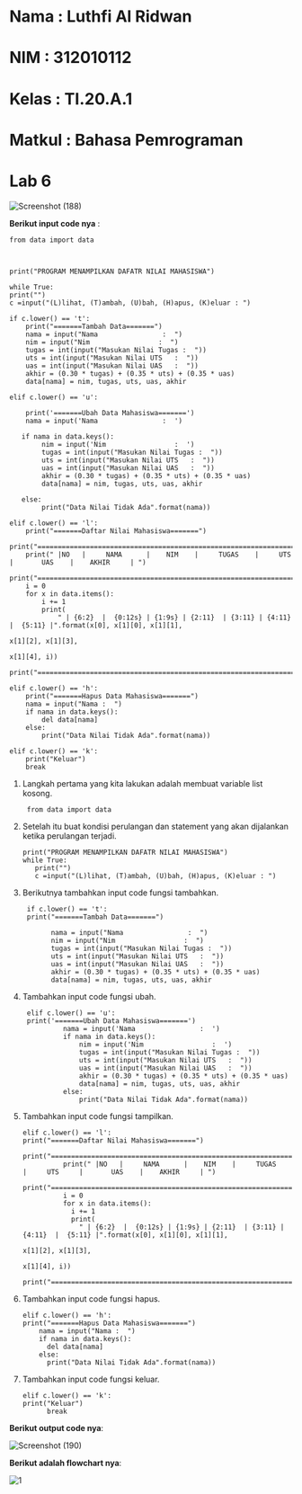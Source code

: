 # Nama   : Luthfi Al Ridwan
# NIM    : 312010112  
# Kelas  : TI.20.A.1
# Matkul : Bahasa Pemrograman

# Lab 6

![Screenshot (188)](https://user-images.githubusercontent.com/73066008/100971283-2267d380-3569-11eb-9df0-cabdedc2b0fd.png)

__Berikut input code nya__ :

    from data import data



    print("PROGRAM MENAMPILKAN DAFATR NILAI MAHASISWA")
 
    while True:
    print("")
    c =input("(L)lihat, (T)ambah, (U)bah, (H)apus, (K)eluar : ")
   
    if c.lower() == 't':
        print("=======Tambah Data=======")
        nama = input("Nama                :  ")
        nim = input("Nim                 :  ")
        tugas = int(input("Masukan Nilai Tugas :  "))
        uts = int(input("Masukan Nilai UTS   :  "))
        uas = int(input("Masukan Nilai UAS   :  "))
        akhir = (0.30 * tugas) + (0.35 * uts) + (0.35 * uas)
        data[nama] = nim, tugas, uts, uas, akhir
   
    elif c.lower() == 'u':
        
        print('=======Ubah Data Mahasiswa=======')
        nama = input('Nama                :  ')
       
       if nama in data.keys():
            nim = input('Nim                 :  ')
            tugas = int(input("Masukan Nilai Tugas :  "))
            uts = int(input("Masukan Nilai UTS   :  "))
            uas = int(input("Masukan Nilai UAS   :  "))
            akhir = (0.30 * tugas) + (0.35 * uts) + (0.35 * uas)
            data[nama] = nim, tugas, uts, uas, akhir
       
       else:
            print("Data Nilai Tidak Ada".format(nama))
            
    elif c.lower() == 'l':
        print("=======Daftar Nilai Mahasiswa=======")
        print("================================================================================================")
        print(" |NO   |     NAMA      |    NIM    |     TUGAS    |     UTS     |       UAS    |    AKHIR     | ")
        print("================================================================================================")
        i = 0
        for x in data.items():
            i += 1
            print(
                " | {6:2}  |  {0:12s} | {1:9s} | {2:11}  | {3:11} | {4:11}  |  {5:11} |".format(x[0], x[1][0], x[1][1],
                                                                                                x[1][2], x[1][3],
                                                                                                x[1][4], i))
            print("============================================================================================")

    elif c.lower() == 'h':
        print("=======Hapus Data Mahasiswa=======")
        nama = input("Nama :  ")
        if nama in data.keys():
            del data[nama]
        else:
            print("Data Nilai Tidak Ada".format(nama))

    elif c.lower() == 'k':
        print("Keluar")
        break
        
1. Langkah pertama yang kita lakukan adalah membuat variable list kosong.

        from data import data
        
2. Setelah itu buat kondisi perulangan dan statement yang akan dijalankan ketika perulangan terjadi. 

       print("PROGRAM MENAMPILKAN DAFATR NILAI MAHASISWA")
       while True:
          print("")
          c =input("(L)lihat, (T)ambah, (U)bah, (H)apus, (K)eluar : ")
          
3. Berikutnya tambahkan input code fungsi tambahkan.

        if c.lower() == 't':
        print("=======Tambah Data=======")
        
              nama = input("Nama                :  ")
              nim = input("Nim                 :  ")
              tugas = int(input("Masukan Nilai Tugas :  "))
              uts = int(input("Masukan Nilai UTS   :  "))
              uas = int(input("Masukan Nilai UAS   :  "))
              akhir = (0.30 * tugas) + (0.35 * uts) + (0.35 * uas)
              data[nama] = nim, tugas, uts, uas, akhir
              
 4. Tambahkan input code fungsi ubah.
 
         elif c.lower() == 'u':
         print('=======Ubah Data Mahasiswa=======')
                  nama = input('Nama                :  ')
                  if nama in data.keys():
                      nim = input('Nim                 :  ')
                      tugas = int(input("Masukan Nilai Tugas :  "))
                      uts = int(input("Masukan Nilai UTS   :  "))
                      uas = int(input("Masukan Nilai UAS   :  "))
                      akhir = (0.30 * tugas) + (0.35 * uts) + (0.35 * uas)
                      data[nama] = nim, tugas, uts, uas, akhir
                  else:
                      print("Data Nilai Tidak Ada".format(nama))
                      
 5. Tambahkan input code fungsi tampilkan.
 
        elif c.lower() == 'l':
        print("=======Daftar Nilai Mahasiswa=======")
                  print("================================================================================================")
                  print(" |NO   |     NAMA      |    NIM    |     TUGAS    |     UTS     |       UAS    |    AKHIR     | ")
                  print("================================================================================================")
                  i = 0
                  for x in data.items():
                    i += 1
                    print(
                      " | {6:2}  |  {0:12s} | {1:9s} | {2:11}  | {3:11} | {4:11}  |  {5:11} |".format(x[0], x[1][0], x[1][1],
                                                                                                      x[1][2], x[1][3],
                                                                                                      x[1][4], i))
                    print("============================================================================================")
                    
                    
 6. Tambahkan input code fungsi hapus.
 
        elif c.lower() == 'h':
        print("=======Hapus Data Mahasiswa=======")
            nama = input("Nama :  ")
            if nama in data.keys():
              del data[nama]
            else:
              print("Data Nilai Tidak Ada".format(nama))
              
 7. Tambahkan input code fungsi keluar.
 
        elif c.lower() == 'k':
        print("Keluar")
              break
             
 __Berikut output code nya__:
 
 ![Screenshot (190)](https://user-images.githubusercontent.com/73066008/100973786-c784ab00-356d-11eb-807c-810897197e8b.png)
 
 
 __Berikut adalah flowchart nya__:
 
 ![1](https://user-images.githubusercontent.com/73066008/100974943-c6ed1400-356f-11eb-9f7e-6af560c1695a.jpeg)


 
        
